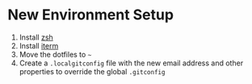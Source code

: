 #  New Environment Setup

1. Install [zsh](https://ohmyz.sh/)
2. Install [iterm](https://iterm2.com/)
3. Move the dotfiles to `~`
4. Create a `.localgitconfig` file with the new email address and other properties to override the global `.gitconfig`